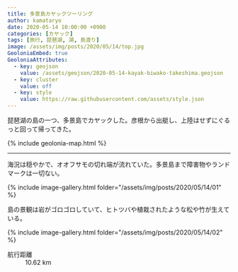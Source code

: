 ```yaml
---
title: 多景島カヤックツーリング
author: kamataryo
date: 2020-05-14 10:00:00 +0900
categories: [カヤック]
tags: [旅行, 琵琶湖, 湖, 島渡り]
image: /assets/img/posts/2020/05/14/top.jpg
GeoloniaEmbed: true
GeoloniaAttributes:
  - key: geojson
    value: /assets/geojson/2020-05-14-kayak-biwako-takeshima.geojson
  - key: cluster
    value: off
  - key: style
    value: https://raw.githubusercontent.com/assets/style.json
---
```


琵琶湖の島の一つ、多景島でカヤックした。彦根から出艇し、上陸はせずにぐるっと回って帰ってきた。

{% include geolonia-map.html %}

---

海況は穏やかで、オオフサモの切れ端が流れていた。多景島まで障害物やランドマークは一切ない。

{% include image-gallery.html folder="/assets/img/posts/2020/05/14/01" %}

島の景観は岩がゴロゴロしていて、ヒトツバや植栽されたような松や竹が生えている。

{% include image-gallery.html folder="/assets/img/posts/2020/05/14/02" %}
<dl>
  <dt>航行距離</dt><dd>10.62 km</dd>
</dl>

